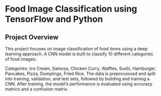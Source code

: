 # Food Image Classification using TensorFlow and Python

## Project Overview
This project focuses on image classification of food items using a deep learning approach. A CNN model is built to classify 10 different categories of food images:

Categories: Ice Cream, Samosa, Chicken Curry, Waffles, Sushi, Hamburger, Pancakes, Pizza, Dumplings, Fried Rice.
The data is preprocessed and split into training, validation, and test sets, followed by building and training a CNN. After training, the model’s performance is evaluated using accuracy metrics and a confusion matrix.




